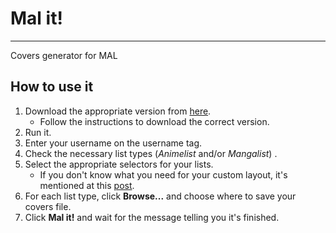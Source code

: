 # Mal it!

---------------------

Covers generator for MAL

## How to use it

1. Download the appropriate version from [here](https://github.com/Izanael/Mal-it/releases/latest).
    * Follow the instructions to download the correct version.
2. Run it.
3. Enter your username on the username tag.
4. Check the necessary list types (*Animelist* and/or *Mangalist*) .
5. Select the appropriate selectors for your lists.
    * If you don't know what you need for your custom layout, it's mentioned at this [post](https://myanimelist.net/forum/?topicid=1161751).
6. For each list type, click **Browse...** and choose where to save your covers file.
7. Click **Mal it!** and wait for the message telling you it's finished.

